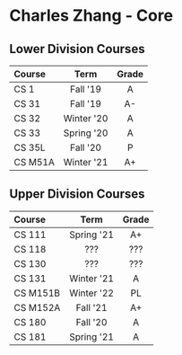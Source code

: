 # Charles Zhang - Core

## Lower Division Courses
| Course | Term | Grade |
|:----|:---:|:---:|
| CS 1 | Fall '19 | A |
| CS 31 | Fall '19 | A- |
| CS 32 | Winter '20 | A |
| CS 33 | Spring '20 | A |
| CS 35L  |  Fall '20  |   P   |
| CS M51A | Winter '21 |  A+   |

## Upper Division Courses
| Course | Term | Grade |
|:----|:---:|:---:|
| CS 111 | Spring '21 | A+ |
| CS 118 | ??? | ??? |
| CS 130 | ??? | ??? |
| CS 131 | Winter '21 | A |
| CS M151B | Winter '22 | PL |
| CS M152A | Fall '21 |  A+  |
| CS 180 | Fall '20 | A |
| CS 181 | Spring '21 | A |